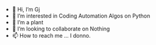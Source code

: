 - 👋 Hi, I’m Gj
- 👀 I’m interested in Coding Automation Algos on Python
- 🌱 I’m a plant
- 💞️ I’m looking to collaborate on Nothing
- 📫 How to reach me ... I donno.

<!---
gkm2016/gkm2016 is a ✨ special ✨ repository because its `README.md` (this file) appears on your GitHub profile.
You can click the Preview link to take a look at your changes.
--->
